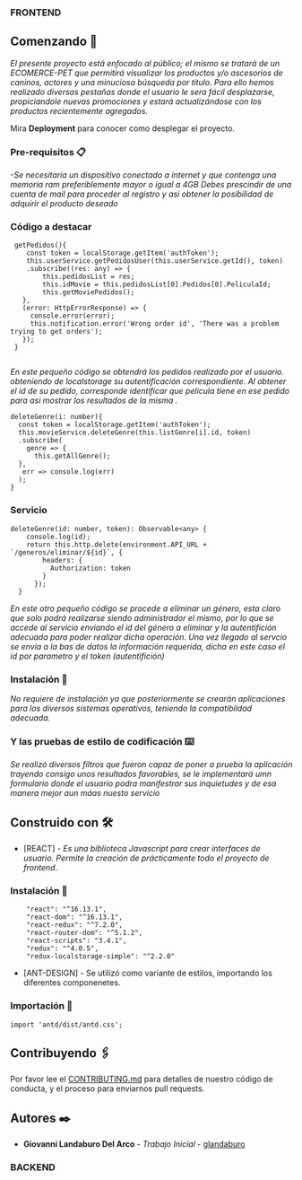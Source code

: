   ### FRONTEND
## Comenzando 🚀

_El presente proyecto está enfocado al público; el mismo se tratará de un ECOMERCE-PET que permitirá visualizar los productos y/o ascesorios de caninos, actores y una minuciosa búsqueda por título. Para ello hemos realizado diversas pestañas donde el usuario le sera fácil desplazarse, propiciandole nuevas promociones y estará actualizándose con los productos recientemente agregados._

Mira **Deployment** para conocer como desplegar el proyecto.


### Pre-requisitos 📋

_-Se necesitaría un dispositivo conectado a internet y que contenga una memoria ram preferiblemente mayor o igual a 4GB_
_Debes prescindir de una cuenta de mail para proceder al registro y asi obtener la posibilidad de adquirir el producto deseado_
### Código a destacar
``` 
 getPedidos(){
    const token = localStorage.getItem('authToken');
    this.userService.getPedidosUser(this.userService.getId(), token)
    .subscribe((res: any) => {
        this.pedidosList = res;
        this.idMovie = this.pedidosList[0].Pedidos[0].PeliculaId;
        this.getMoviePedidos();
   },
   (error: HttpErrorResponse) => {
     console.error(error);
     this.notification.error('Wrong order id', 'There was a problem trying to get orders');
   });
 }
 
``` 
_En este pequeño código se obtendrá los pedidos realizado por el usuario. obteniendo de localstorage su autentificación correspondiente. Al obtener el id de su pedido, corresponde identificar que pelicula tiene en ese pedido para asi mostrar los resultados de la misma ._
```
deleteGenre(i: number){
  const token = localStorage.getItem('authToken');
  this.movieService.deleteGenre(this.listGenre[i].id, token)
  .subscribe(
    genre => {
      this.getAllGenre();
  },
   err => console.log(err)
  );
}
```
### Servicio
```
deleteGenre(id: number, token): Observable<any> {
    console.log(id);
    return this.http.delete(environment.API_URL + `/generos/eliminar/${id}`, {
        headers: {
          Authorization: token
        }
      });
  }
```
_En este otro pequeño código se procede a eliminar un género, esta claro que solo podrá realizarse siendo administrador el mismo, por lo que se accede al servicio enviando el id del género a eliminar y la autentifición adecuada para poder realizar dicha operación. Una vez llegado al servcio se envia a la bas de datos la información requerida, dicha en este caso el id por parametro y el token (autentifición)_
### Instalación 🔧

_No requiere de instalación ya que posteriormente se crearán aplicaciones para los diversos sistemas operativos, teniendo la compatibildad adecuada._

### Y las pruebas de estilo de codificación ⌨️

_Se realizó diversos filtros que fueron capaz de poner a prueba la aplicación trayendo consigo unos resultados favorables, se le implementará umn formulario donde el usuario podra manifestrar sus inquietudes y de esa manera  mejor aun máas nuesto servicio_


## Construido con 🛠️


* [REACT] - _Es una biblioteca Javascript para crear interfaces de usuario. Permite la creación de prácticamente todo el proyecto de frontend_.
### Instalación 🔧    
``` npm install 
    "react": "^16.13.1",
    "react-dom": "^16.13.1",
    "react-redux": "^7.2.0",
    "react-router-dom": "^5.1.2",
    "react-scripts": "3.4.1",
    "redux": "^4.0.5",
    "redux-localstorage-simple": "^2.2.0" 
 ```
     
* [ANT-DESIGN] - Se utilizó como variante de estilos, importando los diferentes componenetes. 
### Importación 🔧 
```import 'antd/dist/antd.css'; ```

## Contribuyendo 🖇️

Por favor lee el [CONTRIBUTING.md](https://github.com/carlosalabau/GH-Proyecto1-Netflix-Backend/blob/master/README.md) para detalles de nuestro código de conducta, y el proceso para enviarnos pull requests.


## Autores ✒️

* **Giovanni Landaburo Del Arco** - *Trabajo Inicial* - [glandaburo](https://github.com/G1ovann16)

### BACKEND

